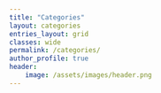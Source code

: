 ```yaml
---
title: "Categories"
layout: categories
entries_layout: grid
classes: wide
permalink: /categories/
author_profile: true
header:
    image: /assets/images/header.png
---
```


